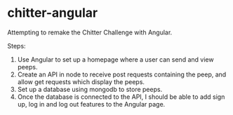 # chitter-angular

Attempting to remake the Chitter Challenge with Angular.

Steps:

1. Use Angular to set up a homepage where a user can send and view peeps.
2. Create an API in node to receive post requests containing the peep, and allow get requests which display the peeps.
3. Set up a database using mongodb to store peeps.
4. Once the database is connected to the API, I should be able to add sign up, log in and log out features to the Angular page.
